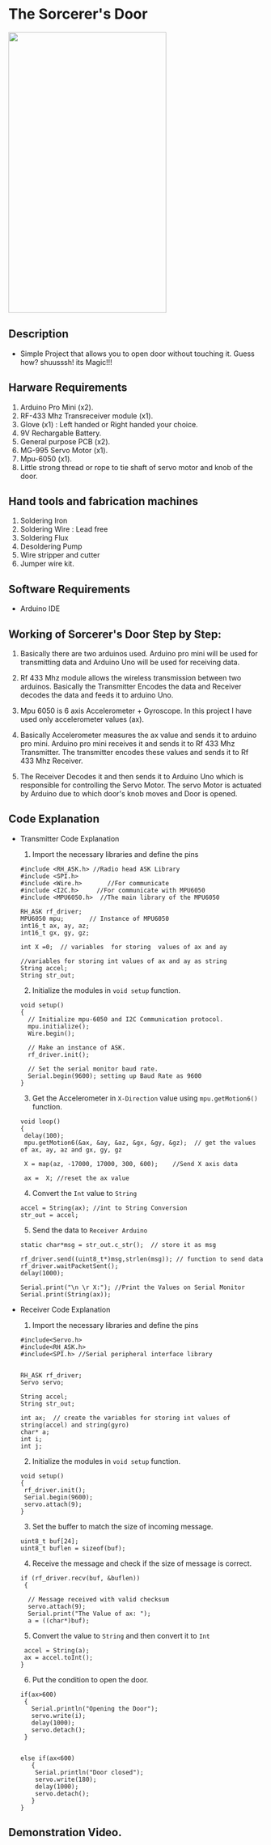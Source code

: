 # The Sorcerer's Door

<img src="https://github.com/varun7860/Arduino-projects/blob/master/The%20Sorcerer's%20Door/Images/The%20Sorcerer's%20Door.jpg"  width="312" height="555"/>


## Description

- Simple Project that allows you to open door without touching it. Guess how? shuusssh! its Magic!!!

## Harware Requirements

1. Arduino Pro Mini (x2).
2. RF-433 Mhz Transreceiver module (x1).
3. Glove (x1) : Left handed or Right handed your choice.
4. 9V Rechargable Battery.
5. General purpose PCB (x2).
6. MG-995 Servo Motor (x1).
7. Mpu-6050 (x1).
8. Little strong thread or rope to tie shaft of servo motor and knob of the door.

## Hand tools and fabrication machines

1. Soldering Iron
2. Soldering Wire : Lead free 
3. Soldering Flux
4. Desoldering Pump
5. Wire stripper and cutter
6. Jumper wire kit.

## Software Requirements
- Arduino IDE

## Working of Sorcerer's Door Step by Step:
1. Basically there are two arduinos used. Arduino pro mini will be used for transmitting data and Arduino Uno will be used for receiving data.

2. Rf 433 Mhz module allows the wireless transmission between two arduinos. Basically the Transmitter Encodes the data and Receiver decodes the data and feeds it to arduino Uno.

3. Mpu 6050 is 6 axis Accelerometer + Gyroscope. In this project I have used only accelerometer values (ax).

4. Basically Accelerometer measures the ax value and sends it to arduino pro mini. Arduino pro mini receives it and sends it to Rf 433 Mhz Transmitter. The transmitter encodes these values and sends it to Rf 433 Mhz Receiver.

5. The Receiver Decodes it and then sends it to Arduino Uno which is responsible for controlling the Servo Motor. The servo Motor is actuated by Arduino due to which door's knob moves and Door is opened.


## Code Explanation

- Transmitter Code Explanation

  1. Import the necessary libraries and define the pins
  
  ```
  #include <RH_ASK.h> //Radio head ASK Library
  #include <SPI.h>
  #include <Wire.h>       //For communicate
  #include <I2C.h>     //For communicate with MPU6050
  #include <MPU6050.h>  //The main library of the MPU6050

  RH_ASK rf_driver; 
  MPU6050 mpu;       // Instance of MPU6050
  int16_t ax, ay, az;
  int16_t gx, gy, gz;

  int X =0;  // variables  for storing  values of ax and ay

  //variables for storing int values of ax and ay as string
  String accel; 
  String str_out;
  ```
  
  2. Initialize the modules in `void setup` function.
  
  ```
  void setup() 
  {
    // Initialize mpu-6050 and I2C Communication protocol.
    mpu.initialize(); 
    Wire.begin();
    
    // Make an instance of ASK.
    rf_driver.init(); 
    
    // Set the serial monitor baud rate.
    Serial.begin(9600); setting up Baud Rate as 9600
  }
  ```
  
  3. Get the Accelerometer in `X-Direction` value using `mpu.getMotion6()` function.
  
  ```
  void loop() 
  {
   delay(100);
   mpu.getMotion6(&ax, &ay, &az, &gx, &gy, &gz);  // get the values of ax, ay, az and gx, gy, gz

   X = map(az, -17000, 17000, 300, 600);    //Send X axis data

   ax =  X; //reset the ax value
  ```

  4. Convert the `Int` value to `String`
  
  ```
  accel = String(ax); //int to String Conversion
  str_out = accel; 
  ```
  
  5. Send the data to `Receiver Arduino`
  
  ```
  static char*msg = str_out.c_str();  // store it as msg

  rf_driver.send((uint8_t*)msg,strlen(msg)); // function to send data
  rf_driver.waitPacketSent();
  delay(1000);
 
  Serial.print("\n \r X:"); //Print the Values on Serial Monitor
  Serial.print(String(ax));
  ```
  
- Receiver Code Explanation

  1. Import the necessary libraries and define the pins
  
  ```
  #include<Servo.h>
  #include<RH_ASK.h>
  #include<SPI.h> //Serial peripheral interface library


  RH_ASK rf_driver;
  Servo servo;

  String accel;
  String str_out;

  int ax;  // create the variables for storing int values of string(accel) and string(gyro)
  char* a;
  int i;
  int j;
  ```
  
  2. Initialize the modules in `void setup` function.
 
  ```
  void setup() 
  {
   rf_driver.init();
   Serial.begin(9600);
   servo.attach(9);
  }
  ```
 
  3. Set the buffer to match the size of incoming message.
 
  ```
  uint8_t buf[24];
  uint8_t buflen = sizeof(buf);
  ```
 
  4. Receive the message and check if the size of message is correct. 
 
  ```
  if (rf_driver.recv(buf, &buflen))
   {
      
    // Message received with valid checksum
    servo.attach(9);
    Serial.print("The Value of ax: ");
    a = ((char*)buf);
  ```
 
  5. Convert the value to `String` and then convert it to `Int`
 
  ```
   accel = String(a);
   ax = accel.toInt();
  }
  ```
 
  6. Put the condition to open the door.
 
  ```
  if(ax>600)
   {
     Serial.println("Opening the Door");
     servo.write(i);
     delay(1000);
     servo.detach();
   }
      

  else if(ax<600)
     { 
      Serial.println("Door closed");
      servo.write(180);
      delay(1000);
      servo.detach();
     }  
  }
  ```
 
 

## Demonstration Video.

